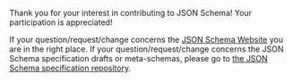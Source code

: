 Thank you for your interest in contributing to JSON Schema!  Your participation is appreciated!

If your question/request/change concerns the [JSON Schema Website](http://json-schema.org/) you are in the right place.  If your question/request/change concerns the JSON Schema specification drafts or meta-schemas, please go to [the JSON Schema specification repository](https://github.com/json-schema-org/json-schema-spec).
